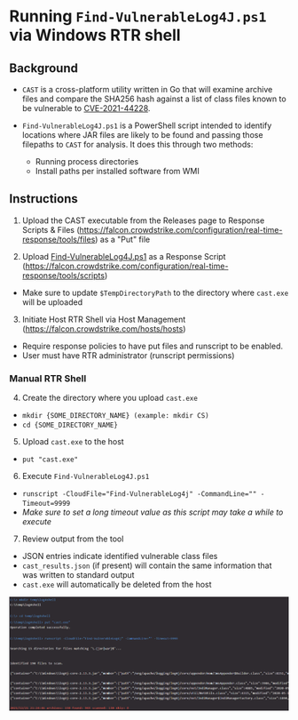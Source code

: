 # Running `Find-VulnerableLog4J.ps1` via Windows RTR shell

## Background

* `CAST` is a cross-platform utility written in Go that will examine archive files and compare the SHA256 hash against a list of class files known to be vulnerable to [CVE-2021-44228](https://nvd.nist.gov/vuln/detail/CVE-2021-44228). 
* `Find-VulnerableLog4J.ps1` is a PowerShell script intended to identify locations where JAR files are likely to be found and passing those filepaths to `CAST` for analysis. It does this through two methods:

  * Running process directories
  * Install paths per installed software from WMI

## Instructions

1. Upload the CAST executable from the Releases page to Response Scripts & Files (https://falcon.crowdstrike.com/configuration/real-time-response/tools/files) as a "Put" file

2. Upload [Find-VulnerableLog4J.ps1](./Find-VulnerableLog4J.ps1) as a Response Script (https://falcon.crowdstrike.com/configuration/real-time-response/tools/scripts)

* Make sure to update `$TempDirectoryPath` to the directory where `cast.exe` will be uploaded

3. Initiate Host RTR Shell via Host Management (https://falcon.crowdstrike.com/hosts/hosts)

* Require response policies to have put files and runscript to be enabled.
* User must have RTR administrator (runscript permissions)

### Manual RTR Shell

4. Create the directory where you upload `cast.exe`

* `mkdir {SOME_DIRECTORY_NAME} (example: mkdir CS)`
* `cd {SOME_DIRECTORY_NAME}`

5. Upload `cast.exe` to the host

* `put "cast.exe"`

6. Execute `Find-VulnerableLog4J.ps1`

* `runscript -CloudFile="Find-VulnerableLog4j" -CommandLine="" -Timeout=9999`
* _Make sure to set a long timeout value as this script may take a while to execute_

7. Review output from the tool

* JSON entries indicate identified vulnerable class files
* `cast_results.json` (if present) will contain the same information that was written to standard output
* `cast.exe` will automatically be deleted from the host

![RTR window](./Images/Windows_Find-VulnerableLog4J_Live_RTR.png)

